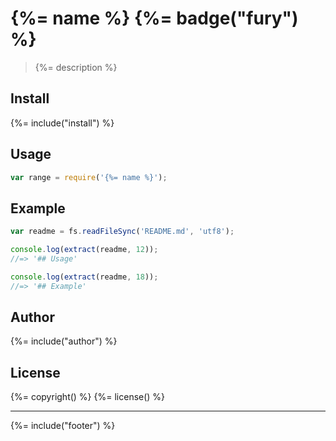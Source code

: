 # {%= name %} {%= badge("fury") %}

> {%= description %}

## Install
{%= include("install") %}

## Usage

```js
var range = require('{%= name %}');
```

## Example

```js
var readme = fs.readFileSync('README.md', 'utf8');

console.log(extract(readme, 12));
//=> '## Usage'

console.log(extract(readme, 18));
//=> '## Example'
```

## Author
{%= include("author") %}

## License
{%= copyright() %}
{%= license() %}

***

{%= include("footer") %}